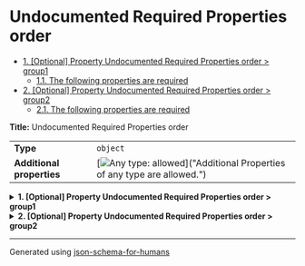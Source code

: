 # Undocumented Required Properties order

- [1. [Optional] Property Undocumented Required Properties order > group1](#group1)
  - [1.1. The following properties are required](#autogenerated_heading_2)
- [2. [Optional] Property Undocumented Required Properties order > group2](#group2)
  - [2.1. The following properties are required](#autogenerated_heading_3)

**Title:** Undocumented Required Properties order

|                           |                                                                                                                                 |
| ------------------------- | ------------------------------------------------------------------------------------------------------------------------------- |
| **Type**                  | `object`                                                                                                                        |
| **Additional properties** | [![Any type: allowed](https://img.shields.io/badge/Any%20type-allowed-green)]("Additional Properties of any type are allowed.") |

<details>
<summary>
<strong> <a name="group1"></a>1. [Optional] Property Undocumented Required Properties order > group1</strong>  

</summary>
<blockquote>

|                           |                                                                                                                                 |
| ------------------------- | ------------------------------------------------------------------------------------------------------------------------------- |
| **Type**                  | `object`                                                                                                                        |
| **Additional properties** | [![Any type: allowed](https://img.shields.io/badge/Any%20type-allowed-green)]("Additional Properties of any type are allowed.") |

### <a name="autogenerated_heading_2"></a>1.1. The following properties are required
* a
* b

</blockquote>
</details>

<details>
<summary>
<strong> <a name="group2"></a>2. [Optional] Property Undocumented Required Properties order > group2</strong>  

</summary>
<blockquote>

|                           |                                                                                                                                 |
| ------------------------- | ------------------------------------------------------------------------------------------------------------------------------- |
| **Type**                  | `object`                                                                                                                        |
| **Additional properties** | [![Any type: allowed](https://img.shields.io/badge/Any%20type-allowed-green)]("Additional Properties of any type are allowed.") |

### <a name="autogenerated_heading_3"></a>2.1. The following properties are required
* b
* a

</blockquote>
</details>

----------------------------------------------------------------------------------------------------------------------------
Generated using [json-schema-for-humans](https://github.com/coveooss/json-schema-for-humans)